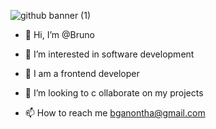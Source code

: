 ![github banner (1)](https://github.com/GANONTHA/GANONTHA/assets/89134797/a5c7e122-b431-406c-9f0a-fde57539e606)
- 👋 Hi, I’m @Bruno
- 👀 I’m interested in software development

- 🌱 I am a frontend developer
- 💞️ I’m looking to c
ollaborate on my projects
- 📫 How to reach me bganontha@gmail.com

<!---![github banner](https://github.com/GANONTHA/GANONTHA/assets/89134797/3f3247a8-0e48-453e-9acc-10b8de4ecff6)

GANONTHA/GANONTHA is a ✨ special ✨ repository because its `README.md` (this file) appears on your GitHub profile.
You can click the Preview link to take a look at your changes.
--->
